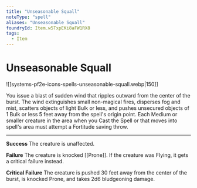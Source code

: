 ```yaml
---
title: "Unseasonable Squall"
noteType: "spell"
aliases: "Unseasonable Squall"
foundryId: Item.w5TxpEKi8aFW1RX8
tags:
  - Item
---
```


# Unseasonable Squall
![[systems-pf2e-icons-spells-unseasonable-squall.webp|150]]

You issue a blast of sudden wind that ripples outward from the center of the burst. The wind extinguishes small non-magical fires, disperses fog and mist, scatters objects of light Bulk or less, and pushes unsecured objects of 1 Bulk or less 5 feet away from the spell's origin point. Each Medium or smaller creature in the area when you Cast the Spell or that moves into spell's area must attempt a Fortitude saving throw.

* * *

**Success** The creature is unaffected.

**Failure** The creature is knocked [[Prone]]. If the creature was Flying, it gets a critical failure instead.

**Critical Failure** The creature is pushed 30 feet away from the center of the burst, is knocked Prone, and takes 2d6 bludgeoning damage.
